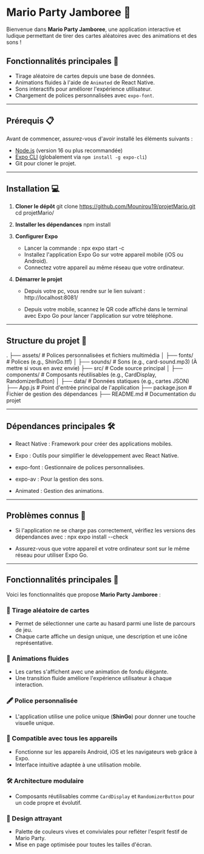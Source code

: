 # Mario Party Jamboree 🎉

Bienvenue dans **Mario Party Jamboree**, une application interactive et ludique permettant de tirer des cartes aléatoires avec des animations et des sons !

## Fonctionnalités principales 🚀
- Tirage aléatoire de cartes depuis une base de données.
- Animations fluides à l'aide de `Animated` de React Native.
- Sons interactifs pour améliorer l'expérience utilisateur.
- Chargement de polices personnalisées avec `expo-font`.

---

## Prérequis 📋

Avant de commencer, assurez-vous d'avoir installé les éléments suivants :
- [Node.js](https://nodejs.org/) (version 16 ou plus recommandée)
- [Expo CLI](https://expo.dev/) (globalement via `npm install -g expo-cli`)
- Git pour cloner le projet.

---

## Installation 💻

1. **Cloner le dépôt**
   git clone https://github.com/Mounirou19/projetMario.git
   cd projetMario/

2. **Installer les dépendances**
    npm install

3. **Configurer Expo**
    - Lancer la commande : npx expo start -c
    - Installez l'application Expo Go sur votre appareil mobile (iOS ou Android).
    - Connectez votre appareil au même réseau que votre ordinateur.

4. **Démarrer le projet**
    - Depuis votre pc, vous rendre sur le lien suivant : http://localhost:8081/

    - Depuis votre mobile, scannez le QR code affiché dans le terminal avec Expo Go pour lancer l'application sur votre téléphone.

---

## Structure du projet 📂

.
├── assets/              # Polices personnalisées et fichiers multimédia
│   ├── fonts/           # Polices (e.g., ShinGo.ttf)
│   ├── sounds/          # Sons (e.g., card-sound.mp3) (À mettre si vous en avez envie)
├── src/                 # Code source principal
│   ├── components/      # Composants réutilisables (e.g., CardDisplay, RandomizerButton)
│   ├── data/            # Données statiques (e.g., cartes JSON)
├── App.js               # Point d'entrée principal de l'application
├── package.json         # Fichier de gestion des dépendances
├── README.md            # Documentation du projet

---

## Dépendances principales 🛠️

- React Native : Framework pour créer des applications mobiles.

- Expo : Outils pour simplifier le développement avec React Native.

- expo-font : Gestionnaire de polices personnalisées.

- expo-av : Pour la gestion des sons.

- Animated : Gestion des animations.

---

## Problèmes connus 🐛

* Si l'application ne se charge pas correctement, vérifiez les versions des dépendances avec : npx expo install --check

* Assurez-vous que votre appareil et votre ordinateur sont sur le même réseau pour utiliser Expo Go.

---

## Fonctionnalités principales 🚀

Voici les fonctionnalités que propose **Mario Party Jamboree** :

### 🎴 Tirage aléatoire de cartes
- Permet de sélectionner une carte au hasard parmi une liste de parcours de jeu.
- Chaque carte affiche un design unique, une description et une icône représentative.

### 🎨 Animations fluides
- Les cartes s'affichent avec une animation de fondu élégante.
- Une transition fluide améliore l'expérience utilisateur à chaque interaction.

### 🖋️ Police personnalisée
- L'application utilise une police unique (**ShinGo**) pour donner une touche visuelle unique.

### 📱 Compatible avec tous les appareils
- Fonctionne sur les appareils Android, iOS et les navigateurs web grâce à Expo.
- Interface intuitive adaptée à une utilisation mobile.

### 🛠️ Architecture modulaire
- Composants réutilisables comme `CardDisplay` et `RandomizerButton` pour un code propre et évolutif.

### 🌟 Design attrayant
- Palette de couleurs vives et conviviales pour refléter l'esprit festif de Mario Party.
- Mise en page optimisée pour toutes les tailles d'écran.